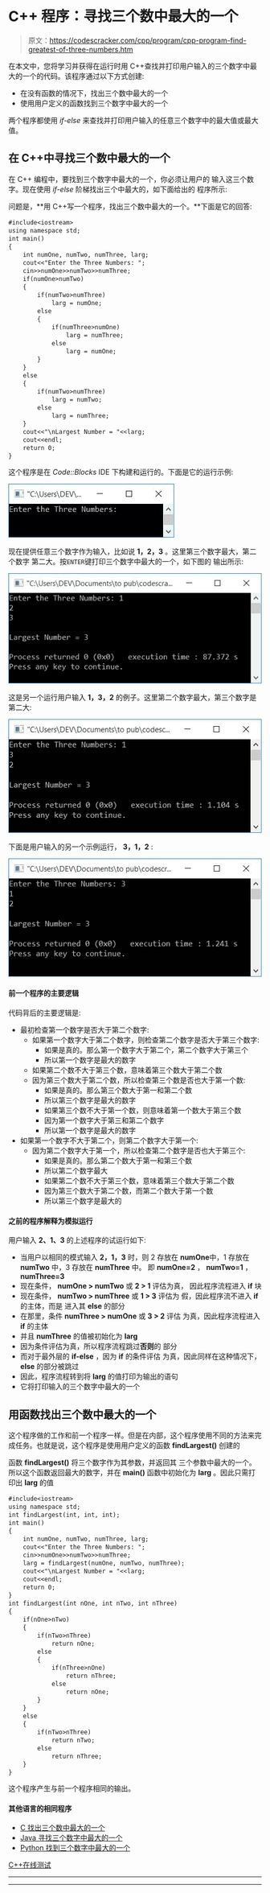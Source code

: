 # C++ 程序：寻找三个数中最大的一个

> 原文：<https://codescracker.com/cpp/program/cpp-program-find-greatest-of-three-numbers.htm>

在本文中，您将学习并获得在运行时用 C++查找并打印用户输入的三个数字中最大的一个的代码。该程序通过以下方式创建:

*   在没有函数的情况下，找出三个数中最大的一个
*   使用用户定义的函数找到三个数字中最大的一个

两个程序都使用 *if-else* 来查找并打印用户输入的任意三个数字中的最大值或最大值。

## 在 C++中寻找三个数中最大的一个

在 C++ 编程中，要找到三个数字中最大的一个，你必须让用户的 输入这三个数字。现在使用 *if-else* 阶梯找出三个中最大的，如下面给出的 程序所示:

问题是，**用 C++写一个程序，找出三个数中最大的一个。**下面是它的回答:

```
#include<iostream>
using namespace std;
int main()
{
    int numOne, numTwo, numThree, larg;
    cout<<"Enter the Three Numbers: ";
    cin>>numOne>>numTwo>>numThree;
    if(numOne>numTwo)
    {
        if(numTwo>numThree)
            larg = numOne;
        else
        {
            if(numThree>numOne)
                larg = numThree;
            else
                larg = numOne;
        }
    }
    else
    {
        if(numTwo>numThree)
            larg = numTwo;
        else
            larg = numThree;
    }
    cout<<"\nLargest Number = "<<larg;
    cout<<endl;
    return 0;
}
```

这个程序是在 *Code::Blocks* IDE 下构建和运行的。下面是它的运行示例:

![C++ program find biggest of three](img/864b20ea3f26f3574b02b39ab676735b.png)

现在提供任意三个数字作为输入，比如说 **1，2，3** 。这里第三个数字最大，第二个数字 第二大。按`ENTER`键打印三个数字中最大的一个，如下图的 输出所示:

![C++ program find largest of three](img/b543d74d9459bed61898959fe3ad26c4.png)

这是另一个运行用户输入 **1，3，2** 的例子。这里第二个数字最大，第三个数字是 第二大:

![C++ program find largest in three](img/ef1f20ed0f32b7f1d7f7d3a07bade6f4.png)

下面是用户输入的另一个示例运行， **3，1，2** :

![find largest of three numbers c++](img/dae5b4df3a06082fca133b6c5ac34cde.png)

#### 前一个程序的主要逻辑

代码背后的主要逻辑是:

*   最初检查第一个数字是否大于第二个数字:
    *   如果第一个数字大于第二个数字，则检查第二个数字是否大于第三个数字:
        *   如果是真的。那么第一个数字大于第二个，第二个数字大于第三个
        *   所以第一个数字是最大的数字
    *   如果第二个数不大于第三个数，意味着第三个数大于第二个数
    *   因为第三个数大于第二个数，所以检查第三个数是否也大于第一个数:
        *   如果是真的。那么第三个数大于第一和第二个数
        *   所以第三个数字是最大的数字
        *   如果第三个数不大于第一个数，则意味着第一个数大于第三个数
        *   因为第一个数字大于第三和第二个数字
        *   所以第一个数字是最大的数字
*   如果第一个数字不大于第二个，则第二个数字大于第一个:
    *   因为第二个数字大于第一个，所以检查第二个数字是否也大于第三个:
        *   如果是真的。那么第二个数大于第一和第三个数
        *   所以第二个数字最大
        *   如果第二个数不大于第三个数，意味着第三个数大于第二个数
        *   因为第三个数大于第二个数，而第二个数大于第一个数
        *   所以第三个数字是最大的

#### 之前的程序解释为模拟运行

用户输入 **2、1、3** 的上述程序的试运行如下:

*   当用户以相同的模式输入 **2，1，3** 时，则 2 存放在 **numOne**中，1 存放在 **numTwo** 中，3 存放在 **numThree** 中。 即 **numOne=2** ， **numTwo=1** ， **numThree=3**
*   现在条件， **numOne > numTwo** 或 **2 > 1** 评估为真， 因此程序流程进入 **if** 块
*   现在条件， **numTwo > numThree** 或 **1 > 3** 评估为 假，因此程序流不进入 **if** 的主体，而是 进入其 **else** 的部分
*   在那里，条件 **numThree > numOne** 或 **3 > 2** 评估 为真，因此程序流程进入 **if** 的主体
*   并且 **numThree** 的值被初始化为 **larg**
*   因为条件评估为真，所以程序流程跳过**否则**的 部分
*   而对于最外层的 **if-else** ，因为 **if** 的条件评估 为真，因此同样在这种情况下， **else** 的部分被跳过
*   因此，程序流程转到将 **larg** 的值打印为输出的语句
*   它将打印输入的三个数字中最大的一个

## 用函数找出三个数中最大的一个

这个程序做的工作和前一个程序一样。但是在内部，这个程序使用不同的方法来完成任务。也就是说，这个程序是使用用户定义的函数 **findLargest()** 创建的

函数 **findLargest()** 将三个数字作为其参数，并返回其 三个参数中最大的一个。所以这个函数返回最大的数字，并在 **main()** 函数中初始化为 **larg** 。因此只需打印出 **larg** 的值

```
#include<iostream>
using namespace std;
int findLargest(int, int, int);
int main()
{
    int numOne, numTwo, numThree, larg;
    cout<<"Enter the Three Numbers: ";
    cin>>numOne>>numTwo>>numThree;
    larg = findLargest(numOne, numTwo, numThree);
    cout<<"\nLargest Number = "<<larg;
    cout<<endl;
    return 0;
}
int findLargest(int nOne, int nTwo, int nThree)
{
    if(nOne>nTwo)
    {
        if(nTwo>nThree)
            return nOne;
        else
        {
            if(nThree>nOne)
                return nThree;
            else
                return nOne;
        }
    }
    else
    {
        if(nTwo>nThree)
            return nTwo;
        else
            return nThree;
    }
}
```

这个程序产生与前一个程序相同的输出。

#### 其他语言的相同程序

*   [C 找出三个数中最大的一个](/c/program/c-program-find-greatest-of-three-numbers.htm)
*   [Java 寻找三个数字中最大的一个](/java/program/java-program-find-largest-of-three-numbers.htm)
*   [Python 找到三个数字中最大的一个](/python/program/python-program-find-largest-of-three-numbers.htm)

[C++在线测试](/exam/showtest.php?subid=3)

* * *

* * *